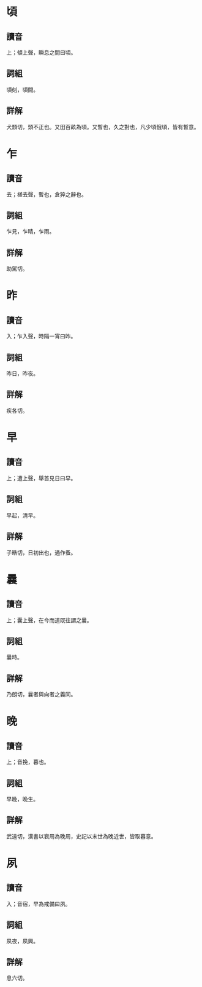 # 頃

## 讀音
上；傾上聲，瞬息之間曰頃。

## 詞組
頃刻，頃間。

## 詳解
犬顠切，頭不正也。又田百畝為頃。又暫也，久之對也，凡少頃俄頃，皆有暫意。

# 乍

## 讀音
去；槎去聲，暫也，倉猝之辭也。

## 詞組
乍見，乍晴，乍雨。

## 詳解
助駕切。

# 昨

## 讀音
入；乍入聲，時隔一宵曰昨。

## 詞組
昨日，昨夜。

## 詳解
疾各切。

# 早

## 讀音
上；遭上聲，舉首見日曰早。

## 詞組
早起，清早。

## 詳解
子晧切，日初出也，通作蚤。

# 曩

## 讀音
上；囊上聲，在今而道既往謂之曩。

## 詞組
曩時。

## 詳解
乃朗切，曩者與向者之義同。

# 晚

## 讀音
上；音挽，暮也。

## 詞組
早晚，晚生。

## 詳解
武遠切，漢書以衰周為晚周，史記以末世為晚近世，皆取暮意。

# 夙

## 讀音
入；音宿，早為戒備曰夙。

## 詞組
夙夜，夙興。

## 詳解
息六切。

